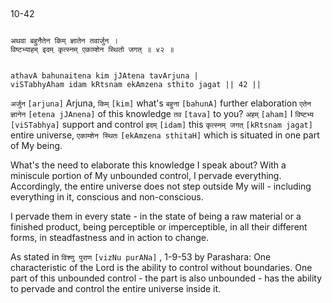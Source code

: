 ## <a name='_42'></a>
10-42


```shloka-sa

अथवा बहुनैतेन किम् ज्ञातेन तवार्जुन ।
विष्टभ्याहम् इदम् कृत्स्नम् एकाम्शेन स्थितो जगत् ॥ ४२ ॥

```
```shloka-sa-hk

athavA bahunaitena kim jJAtena tavArjuna |
viSTabhyAham idam kRtsnam ekAmzena sthito jagat || 42 ||

```
`अर्जुन` `[arjuna]` Arjuna, `किम्` `[kim]` what's `बहुना` `[bahunA]` further elaboration `एतेन ज्ञानेन` `[etena jJAnena]` of this knowledge `तव` `[tava]` to you? `अहम्` `[aham]` I `विष्टभ्य` `[viSTabhya]` support and control `इदम्` `[idam]` this `कृत्स्नम् जगत्` `[kRtsnam jagat]` entire universe, `एकाम्शेन स्थितः` `[ekAmzena sthitaH]` which is situated in one part of My being.

What's the need to elaborate this knowledge I speak about? With a miniscule portion of My unbounded control, I pervade everything. Accordingly, the entire universe does not step outside My will - including everything in it, conscious and non-conscious. 

I pervade them in every state - in the state of being a raw material or a finished product, being perceptible or imperceptible, in all their different forms, in steadfastness and in action to change.

As stated in 
`विश्णु पुराण` `[vizNu purANa]` , 1-9-53
 by Parashara: One characteristic of the Lord is the ability to control without boundaries. One part of this unbounded control - the part is also unbounded - has the ability to pervade and control the entire universe inside it.



